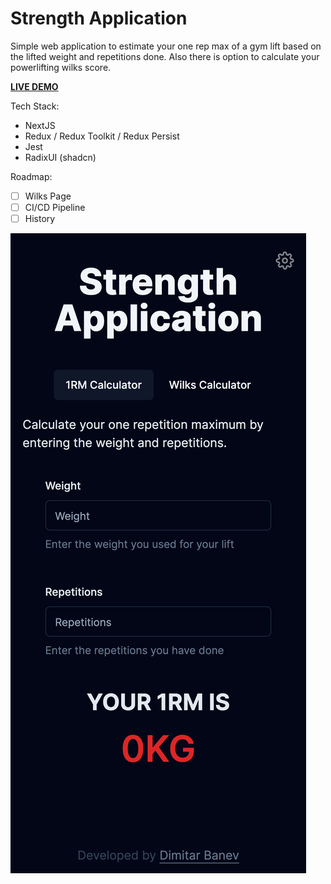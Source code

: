 # Strength Application

Simple web application to estimate your one rep max of a gym lift based on the lifted weight and repetitions done. Also there is option to calculate your powerlifting wilks score.

[**LIVE DEMO**](http://strength-app-load-balancer-2068509281.eu-west-1.elb.amazonaws.com/)

Tech Stack:

- NextJS
- Redux / Redux Toolkit / Redux Persist
- Jest
- RadixUI (shadcn)

Roadmap:

- [ ] Wilks Page
- [ ] CI/CD Pipeline
- [ ] History

![Iphone 12 Pro Screenshot](screenshots/iphone_12_pro.png)
